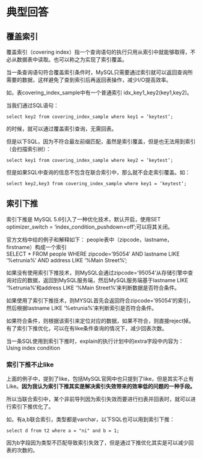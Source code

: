# 典型回答
## 覆盖索引

覆盖索引（covering index）指一个查询语句的执行只用从索引中就能够取得，不必从数据表中读取。也可以称之为实现了索引覆盖。 

当一条查询语句符合覆盖索引条件时，MySQL只需要通过索引就可以返回查询所需要的数据，这样避免了查到索引后再返回表操作，减少I/O提高效率。 

如，表covering_index_sample中有一个普通索引 idx_key1_key2(key1,key2)。

当我们通过SQL语句：

`select key2 from covering_index_sample where key1 = ‘keytest’;`

的时候，就可以通过覆盖索引查询，无需回表。

但是以下SQL，因为不符合最左前缀匹配，虽然是索引覆盖，但是也无法用到索引（会扫描索引树）：

`select key1 from covering_index_sample where key2 = ‘keytest’;`

但是如果SQL中查询的信息不包含在联合索引中，那么就不会走索引覆盖。如：

`select key2,key3 from covering_index_sample where key1 = ‘keytest’;`

## 索引下推

索引下推是 MySQL 5.6引入了一种优化技术，默认开启，使用SET optimizer_switch = ‘index_condition_pushdown=off’;可以将其关闭。

官方文档中给的例子和解释如下： people表中（zipcode，lastname，firstname）构成一个索引<br />SELECT * FROM people WHERE zipcode=’95054′ AND lastname LIKE ‘%etrunia%’ AND address LIKE ‘%Main Street%’;

如果没有使用索引下推技术，则MySQL会通过zipcode=’95054’从存储引擎中查询对应的数据，返回到MySQL服务端，然后MySQL服务端基于lastname LIKE ‘%etrunia%’和address LIKE ‘%Main Street%’来判断数据是否符合条件。 

如果使用了索引下推技术，则MYSQL首先会返回符合zipcode=’95054’的索引，然后根据lastname LIKE ‘%etrunia%’来判断索引是否符合条件。

如果符合条件，则根据该索引来定位对应的数据，如果不符合，则直接reject掉。 有了索引下推优化，可以在有like条件查询的情况下，减少回表次数。

当一条SQL使用到索引下推时，explain的执行计划中的extra字段中内容为：Using index condition


### 索引下推不止like

上面的例子中，提到了like，包括MySQL官网中也只提到了like，但是其实不止有Like。**因为我认为索引下推其实是解决索引失效带来的效率低的问题的一种手段。**

所以当联合索引中，某个非前导列因为索引失效而要进行扫表并回表时，就可以进行索引下推优化了。

如，有a,b联合索引，类型都是varchar，以下SQL也可以用到索引下推：

```
select d from t2 where a = "ni" and b = 1; 
```

因为b字段因为类型不匹配导致索引失效了，但是通过下推优化其实是可以减少回表的次数的。
